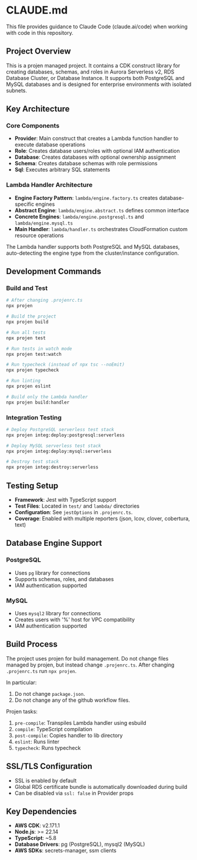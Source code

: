 # CLAUDE.md

This file provides guidance to Claude Code (claude.ai/code) when working with code in this repository.

## Project Overview

This is a projen managed project. It contains a CDK construct library for creating databases, schemas, and roles in Aurora Serverless v2, RDS Database Cluster, or Database Instance. It supports both PostgreSQL and MySQL databases and is designed for enterprise environments with isolated subnets.

## Key Architecture

### Core Components

- **Provider**: Main construct that creates a Lambda function handler to execute database operations
- **Role**: Creates database users/roles with optional IAM authentication
- **Database**: Creates databases with optional ownership assignment
- **Schema**: Creates database schemas with role permissions
- **Sql**: Executes arbitrary SQL statements

### Lambda Handler Architecture

- **Engine Factory Pattern**: `lambda/engine.factory.ts` creates database-specific engines
- **Abstract Engine**: `lambda/engine.abstract.ts` defines common interface
- **Concrete Engines**: `lambda/engine.postgresql.ts` and `lambda/engine.mysql.ts`
- **Main Handler**: `lambda/handler.ts` orchestrates CloudFormation custom resource operations

The Lambda handler supports both PostgreSQL and MySQL databases, auto-detecting the engine type from the cluster/instance configuration.

## Development Commands

### Build and Test

```bash
# After changing .projenrc.ts
npx projen

# Build the project
npx projen build

# Run all tests
npx projen test

# Run tests in watch mode
npx projen test:watch

# Run typecheck (instead of npx tsc --noEmit)
npx projen typecheck

# Run linting
npx projen eslint

# Build only the Lambda handler
npx projen build:handler
```

### Integration Testing

```bash
# Deploy PostgreSQL serverless test stack
npx projen integ:deploy:postgresql:serverless

# Deploy MySQL serverless test stack
npx projen integ:deploy:mysql:serverless

# Destroy test stack
npx projen integ:destroy:serverless
```

## Testing Setup

- **Framework**: Jest with TypeScript support
- **Test Files**: Located in `test/` and `lambda/` directories
- **Configuration**: See `jestOptions` in `.projenrc.ts`.
- **Coverage**: Enabled with multiple reporters (json, lcov, clover, cobertura, text)

## Database Engine Support

### PostgreSQL

- Uses `pg` library for connections
- Supports schemas, roles, and databases
- IAM authentication supported

### MySQL

- Uses `mysql2` library for connections
- Creates users with '%' host for VPC compatibility
- IAM authentication supported

## Build Process

The project uses projen for build management. Do not change files
managed by projen, but instead change `.projenrc.ts`. After changing
`.projenrc.ts` run `npx projen`.

In particular:

1. Do not change `package.json`.
2. Do not change any of the github workflow files.

Projen tasks:

1. `pre-compile`: Transpiles Lambda handler using esbuild
2. `compile`: TypeScript compilation
3. `post-compile`: Copies handler to lib directory
4. `eslint`: Runs linter
5. `typecheck`: Runs typecheck

## SSL/TLS Configuration

- SSL is enabled by default
- Global RDS certificate bundle is automatically downloaded during build
- Can be disabled via `ssl: false` in Provider props

## Key Dependencies

- **AWS CDK**: v2.171.1
- **Node.js**: >= 22.14
- **TypeScript**: ~5.8
- **Database Drivers**: pg (PostgreSQL), mysql2 (MySQL)
- **AWS SDKs**: secrets-manager, ssm clients
